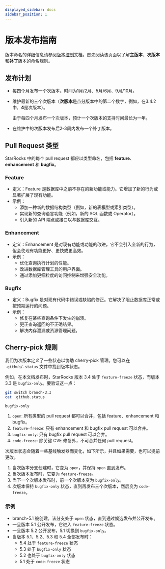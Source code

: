```yaml
---
displayed_sidebar: docs
sidebar_position: 1
---
```


# 版本发布指南

版本命名的详细信息请参阅[版本控制](../introduction/versioning.md)文档。首先阅读该页面以了解**主版本**、**次版本**和**补丁**版本的命名规则。

## 发布计划
- 每四个月发布一个次版本，时间为1月/2月、5月/6月、9月/10月。
- 维护最新的三个次版本（**次版本**是点分版本中的第二个数字，例如，在3.4.2中，**4**是次版本）。

  由于每四个月发布一个次版本，预计一个次版本的支持时间最长为一年。

- 在维护中的次版本发布后2-3周内发布一个补丁版本。

## Pull Request 类型

StarRocks 中的每个 pull request 都应以类型命名，包括 **feature**、**enhancement** 和 **bugfix**。

### Feature

- 定义：Feature 是数据库中之前不存在的新功能或能力。它增加了新的行为或显著扩展了现有功能。
- 示例：
  - 添加一种新的数据结构类型（例如，新的表模型或索引类型）。
  - 实现新的查询语言功能（例如，新的 SQL 函数或 Operator）。
  - 引入新的 API 端点或接口以与数据库交互。

### Enhancement

- 定义：Enhancement 是对现有功能或功能的改进。它不会引入全新的行为，但会使现有功能更好、更快或更高效。
- 示例：
  - 优化查询执行计划的性能。
  - 改进数据库管理工具的用户界面。
  - 通过添加更细粒度的访问控制来增强安全功能。

### Bugfix

- 定义：Bugfix 是对现有代码中错误或缺陷的修正。它解决了阻止数据库正常或按预期运行的问题。
- 示例：
  - 修复在某些查询条件下发生的崩溃。
  - 更正查询返回的不正确结果。
  - 解决内存泄漏或资源管理问题。

## Cherry-pick 规则

我们为次版本定义了一些状态以协助 cherry-pick 管理。您可以在 `.github/.status` 文件中找到版本状态。

例如，在本文档发布时，StarRocks 版本 3.4 处于 `feature-freeze` 状态，而版本 3.3 是 `bugfix-only`。要验证这一点：

```bash
git switch branch-3.3
cat .github.status
```
```bash
bugfix-only
```

1. `open`: 所有类型的 pull request 都可以合并，包括 feature、enhancement 和 bugfix。
2. `feature-freeze`: 只有 enhancement 和 bugfix pull request 可以合并。
3. `bugfix-only`: 只有 bugfix pull request 可以合并。
4. `code-freeze`: 除关键 CVE 修复外，不可合并任何 pull request。

次版本状态会随着一些基线触发器而变化，如下所示，并且如果需要，也可以提前更改。

1. 当次版本分支创建时，它变为 `open`，并保持 `open` 直到发布。
2. 当次版本发布时，它变为 `feature-freeze`。
3. 当下一个次版本发布时，前一个次版本变为 `bugfix-only`。
4. 次版本保持 `bugfix-only` 状态，直到再发布三个次版本，然后变为 `code-freeze`。

### 示例

- branch-5.1 被创建，该分支处于 `open` 状态，直到通过候选发布并公开发布。
- 一旦版本 5.1 公开发布，它进入 `feature-freeze` 状态。
- 一旦版本 5.2 公开发布，5.1 切换到 `bugfix-only`。
- 当版本 5.1、5.2、5.3 和 5.4 全部发布时：
  - 5.4 处于 `feature-freeze` 状态
  - 5.3 处于 `bugfix-only` 状态
  - 5.2 也处于 `bugfix-only` 状态
  - 5.1 处于 `code-freeze` 状态